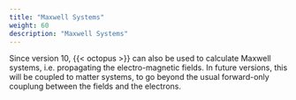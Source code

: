 ```yaml
---
title: "Maxwell Systems"
weight: 60
description: "Maxwell Systems"
---
```


Since version 10, {{< octopus >}} can also be used to calculate Maxwell systems, i.e. propagating the electro-magnetic fields.
In future versions, this will be coupled to matter systems, to go beyond the usual forward-only couplung between the fields and the electrons.
